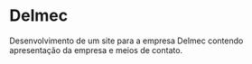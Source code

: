 # Delmec
Desenvolvimento de um site para a empresa Delmec contendo apresentação da empresa e meios de contato.
